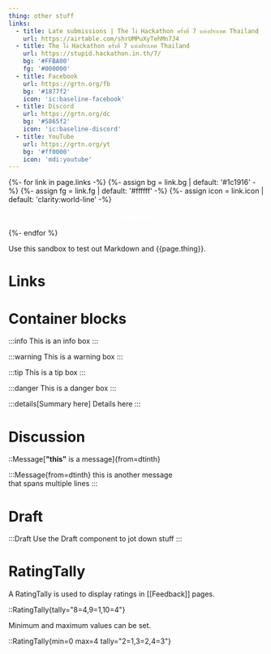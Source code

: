 ```yaml
---
thing: other stuff
links:
  - title: Late submissions | The โง่ Hackathon ครั้งที่ 7 แห่งประเทศ Thailand
    url: https://airtable.com/shrUMPuXyTehMn7J4
  - title: The โง่ Hackathon ครั้งที่ 7 แห่งประเทศ Thailand
    url: https://stupid.hackathon.in.th/7/
    bg: '#FFBA00'
    fg: '#000000'
  - title: Facebook
    url: https://grtn.org/fb
    bg: '#1877f2'
    icon: 'ic:baseline-facebook'
  - title: Discord
    url: https://grtn.org/dc
    bg: '#5865f2'
    icon: 'ic:baseline-discord'
  - title: YouTube
    url: https://grtn.org/yt
    bg: '#ff0000'
    icon: 'mdi:youtube'
---
```


<div style="display: flex; flex-direction: column; gap: 0.5rem">
{%- for link in page.links -%}
{%- assign bg = link.bg | default: '#1c1916' -%}
{%- assign fg = link.fg | default: '#ffffff' -%}
{%- assign icon = link.icon | default: 'clarity:world-line' -%}
<a href="{{link.url}}" style="padding: 0.25rem 0.5rem; display: flex; text-align: center; border-radius: 0.25rem; background: {{ bg }}; color: #fff;">
<span style="font-size: 1.5em; display: flex; align-items: center; flex: none"><iconify-icon icon="{{ icon }}"></iconify-icon></span>
<span style="flex: 1; padding: 0.25rem; display: block;"><strong>{{link.title}}</strong></span>
<span style="font-size: 1.5em; display: flex; align-items: center; flex: none"><iconify-icon icon="mdi:chevron-right"></iconify-icon></span>
</a>
{%- endfor %}
</div>

Use this sandbox to test out Markdown and {{page.thing}}.

# Links


# Container blocks

:::info
This is an info box
:::

:::warning
This is a warning box
:::

:::tip
This is a tip box
:::

:::danger
This is a danger box
:::

:::details[Summary here]
Details here
:::

# Discussion

::Message[**"this"** is a message]{from=dtinth}

:::Message{from=dtinth}
this is another message \
that spans multiple lines
:::

# Draft

:::Draft
<span onmouseover="console.log('meow')">Use the Draft component to jot down stuff</span>
:::

# RatingTally

A RatingTally is used to display ratings in [[Feedback]] pages.

::RatingTally{tally="8=4,9=1,10=4"}

Minimum and maximum values can be set.

::RatingTally{min=0 max=4 tally="2=1,3=2,4=3"}
